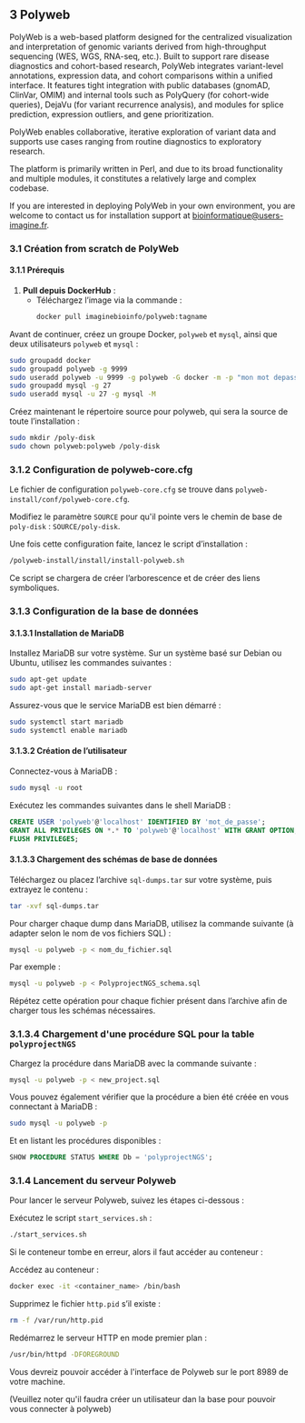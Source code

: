 ## 3 Polyweb

PolyWeb is a web-based platform designed for the centralized visualization and interpretation of genomic variants derived from high-throughput sequencing (WES, WGS, RNA-seq, etc.). Built to support rare disease diagnostics and cohort-based research, PolyWeb integrates variant-level annotations, expression data, and cohort comparisons within a unified interface. It features tight integration with public databases (gnomAD, ClinVar, OMIM) and internal tools such as PolyQuery (for cohort-wide queries), DejaVu (for variant recurrence analysis), and modules for splice prediction, expression outliers, and gene prioritization. 

PolyWeb enables collaborative, iterative exploration of variant data and supports use cases ranging from routine diagnostics to exploratory research.

The platform is primarily written in Perl, and due to its broad functionality and multiple modules, it constitutes a relatively large and complex codebase.

If you are interested in deploying PolyWeb in your own environment, you are welcome to contact us for installation support at bioinformatique@users-imagine.fr.

### 3.1 Création from scratch de PolyWeb

#### 3.1.1 Prérequis

1. **Pull depuis DockerHub** :
    - Téléchargez l’image via la commande :
      ```sh
      docker pull imaginebioinfo/polyweb:tagname
      ```

Avant de continuer, créez un groupe Docker, `polyweb` et `mysql`, ainsi que deux utilisateurs `polyweb` et `mysql` :
```sh
sudo groupadd docker
sudo groupadd polyweb -g 9999
sudo useradd polyweb -u 9999 -g polyweb -G docker -m -p "mon mot depasse" -s "/bin/bash"
sudo groupadd mysql -g 27
sudo useradd mysql -u 27 -g mysql -M
```

Créez maintenant le répertoire source pour polyweb, qui sera la source de toute l’installation :
```sh
sudo mkdir /poly-disk
sudo chown polyweb:polyweb /poly-disk
```

### 3.1.2 Configuration de polyweb-core.cfg

Le fichier de configuration `polyweb-core.cfg` se trouve dans `polyweb-install/conf/polyweb-core.cfg`.

Modifiez le paramètre `SOURCE` pour qu'il pointe vers le chemin de base de `poly-disk` : `SOURCE/poly-disk`.

Une fois cette configuration faite, lancez le script d’installation :
```sh
/polyweb-install/install/install-polyweb.sh
```

Ce script se chargera de créer l’arborescence et de créer des liens symboliques.

### 3.1.3 Configuration de la base de données

#### 3.1.3.1 Installation de MariaDB

Installez MariaDB sur votre système. Sur un système basé sur Debian ou Ubuntu, utilisez les commandes suivantes :
```sh
sudo apt-get update
sudo apt-get install mariadb-server
```

Assurez-vous que le service MariaDB est bien démarré :
```sh
sudo systemctl start mariadb
sudo systemctl enable mariadb
```

#### 3.1.3.2 Création de l’utilisateur

Connectez-vous à MariaDB :
```sh
sudo mysql -u root
```

Exécutez les commandes suivantes dans le shell MariaDB :
```sql
CREATE USER 'polyweb'@'localhost' IDENTIFIED BY 'mot_de_passe';
GRANT ALL PRIVILEGES ON *.* TO 'polyweb'@'localhost' WITH GRANT OPTION;
FLUSH PRIVILEGES;
```

#### 3.1.3.3 Chargement des schémas de base de données

Téléchargez ou placez l’archive `sql-dumps.tar` sur votre système, puis extrayez le contenu :
```sh
tar -xvf sql-dumps.tar
```

Pour charger chaque dump dans MariaDB, utilisez la commande suivante (à adapter selon le nom de vos fichiers SQL) :
```sh
mysql -u polyweb -p < nom_du_fichier.sql
```

Par exemple :
```sh
mysql -u polyweb -p < PolyprojectNGS_schema.sql
```

Répétez cette opération pour chaque fichier présent dans l’archive afin de charger tous les schémas nécessaires.

### 3.1.3.4 Chargement d'une procédure SQL pour la table `polyprojectNGS`

Chargez la procédure dans MariaDB avec la commande suivante :
```sh
mysql -u polyweb -p < new_project.sql
```

Vous pouvez également vérifier que la procédure a bien été créée en vous connectant à MariaDB :
```sh
sudo mysql -u polyweb -p
```

Et en listant les procédures disponibles :
```sql
SHOW PROCEDURE STATUS WHERE Db = 'polyprojectNGS';
```

### 3.1.4 Lancement du serveur Polyweb

Pour lancer le serveur Polyweb, suivez les étapes ci-dessous :

Exécutez le script `start_services.sh` :
```sh
./start_services.sh
```

Si le conteneur tombe en erreur, alors il faut accéder au conteneur :

Accédez au conteneur :
```sh
docker exec -it <container_name> /bin/bash
```

Supprimez le fichier `http.pid` s’il existe :
```sh
rm -f /var/run/http.pid
```

Redémarrez le serveur HTTP en mode premier plan :
```sh
/usr/bin/httpd -DFOREGROUND
```

Vous devreiz pouvoir accéder à l'interface de Polyweb sur le port 8989 de votre machine.

(Veuillez noter qu'il faudra créer un utilisateur dan la base pour pouvoir vous connecter à polyweb) 
